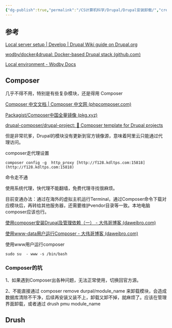 ```yaml
---
{"dg-publish":true,"permalink":"/CS计算机科学/Drupal/Drupal安装卸载/","created":"2024-04-17T15:17:23.000+08:00","updated":"2024-03-21T00:17:34.000+08:00"}
---
```


## 参考

[Local server setup | Develop | Drupal Wiki guide on Drupal.org](https://www.drupal.org/docs/develop/local-server-setup)

[wodby/docker4drupal: Docker-based Drupal stack (github.com)](https://github.com/wodby/docker4drupal)

[Local environment - Wodby Docs](https://wodby.com/docs/1.0/stacks/drupal/local/#usage)

## Composer

几乎不得不用，特别是有些复杂模块，还是得用 Composer

[Composer 中文文档 | Composer 中文网 (phpcomposer.com)](https://docs.phpcomposer.com/)

[Packagist/Composer中国全量镜像 (pkg.xyz)](https://pkg.xyz/)

[drupal-composer/drupal-project: :rocket: Composer template for Drupal projects](https://github.com/drupal-composer/drupal-project)

但是非常坑爹，Drupal的模块没有更新到官方镜像源，意味着阿里云只能通过代理访问。

composer走代理设置

`composer config -g  http_proxy [http://f128.kdltps.com:15818](http://f128.kdltps.com:15818)`

命令走不通

使用系统代理，快代理不能翻墙，免费代理寻找很麻烦。

目前变通办法：通过在海外的虚拟主机运行Terminal，通过Composer命令下载对应模块后，再转给其他服务器，还需要维护vendor目录等一致。本地电脑composer应该也行。

[使用composer安装Drupal及管理依赖（一） - 大伟哥博客 (daweibro.com)](https://www.daweibro.com/node/269)

[使用www-data用户运行Composer - 大伟哥博客 (daweibro.com)](https://www.daweibro.com/node/270)

使用www用户运行composer

`sudo su  - www -s /bin/bash`

### Composer的坑

1、如果遇到Composer出各种问题，无法正常使用，切换回官方源。

2、不能直接通过 composer remove durpal/module_name 来卸载模块，会造成数据库清除不干净，后续再安装又装不上，卸载又卸不掉，就麻烦了。应该在管理界面卸载，或者通过 drush pmu module_name

## Drush
